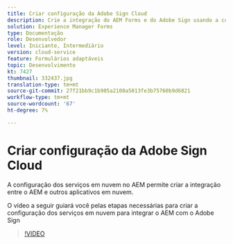 ```yaml
---
title: Criar configuração da Adobe Sign Cloud
description: Crie a integração do AEM Forms e do Adobe Sign usando a configuração dos serviços em nuvem.
solution: Experience Manager Forms
type: Documentação
role: Desenvolvedor
level: Iniciante, Intermediário
version: cloud-service
feature: Formulários adaptáveis
topic: Desenvolvimento
kt: 7427
thumbnail: 332437.jpg
translation-type: tm+mt
source-git-commit: 27f21bb9c1b905a2100a5013fe3b75760b9d6821
workflow-type: tm+mt
source-wordcount: '67'
ht-degree: 7%

---
```


# Criar configuração da Adobe Sign Cloud

A configuração dos serviços em nuvem no AEM permite criar a integração entre o AEM e outros aplicativos em nuvem.

O vídeo a seguir guiará você pelas etapas necessárias para criar a configuração dos serviços em nuvem para integrar o AEM com o Adobe Sign

>[!VIDEO](https://video.tv.adobe.com/v/332437?quality=12&learn=on)

